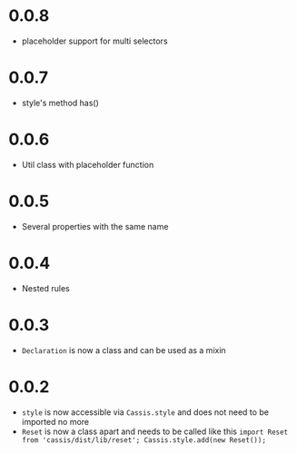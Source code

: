 # 0.0.8

- placeholder support for multi selectors

# 0.0.7

- style's method has()

# 0.0.6

- Util class with placeholder function

# 0.0.5

- Several properties with the same name

# 0.0.4

- Nested rules

# 0.0.3

- `Declaration` is now a class and can be used as a mixin

# 0.0.2

- `style` is now accessible via `Cassis.style` and does not need to be imported no more
- `Reset` is now a class apart and needs to be called like this `import Reset from 'cassis/dist/lib/reset'; Cassis.style.add(new Reset());`

